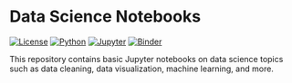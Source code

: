 # Data Science Notebooks

[![License](https://img.shields.io/github/license/shoaibulhaque/Intro-to-Datascience)](https://github.com/shoaibulhaque/Intro-to-Datascience/blob/main/LICENSE)
[![Python](https://img.shields.io/badge/python-%20%7C%20-blue.svg)](https://www.python.org/)
[![Jupyter](https://img.shields.io/badge/Jupyter-Notebooks-orange.svg)](https://jupyter.org/try)
[![Binder](https://mybinder.org/badge_logo.svg)](https://mybinder.org/v2/gh/yourusername/data-science-notebooks/main)

This repository contains basic Jupyter notebooks on data science topics such as data cleaning, data visualization, machine learning, and more.
